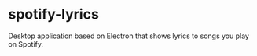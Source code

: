 # spotify-lyrics

Desktop application based on Electron that shows lyrics to songs you play on Spotify.

